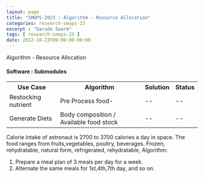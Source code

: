 ```yaml
---
layout: page
title: "SMOPS-2023 : Algorithm - Resource Allocation"
categories: research-smops-23
excerpt : "Garuda Swarm"
tags: [ research-smops-23 ]
date: 2022-10-23T00:00:00-00:00
---
```


Algorithm - Resource Allocation

<h4>Software : Submodules</h4>

<table>
    <tr >
        <th>Use Case</th>
        <th>Algorithm</th>
        <th>Solution</th>
        <th>Status</th>
    </tr>
    <tr>
        <td>Restocking nutrient</td>
        <td> Pre Process food- </td>
         <td>--</td>
<td>--</td>
    </tr>
    <tr>
        <td>Generate Diets</td>
        <td>Body composition / Available food stock</td>
        <td>--</td>
        <td>--</td>
    </tr>
</table>

Calorie intake of astronaut is 2700 to 3700 calories a day in space. The
food ranges from fruits,vegetables, poultry, beverages.
Frozen, rehydratable, natural form, refrigerated, rehydratable,
Algorithm:
1. Prepare a meal plan of 3 meals per day for a week.
2. Alternate the same meals for 1st,4th,7th day, and so on.
